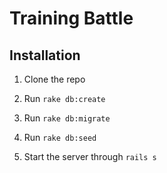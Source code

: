 # Training Battle

## Installation

1. Clone the repo

2. Run `rake db:create`

3. Run `rake db:migrate`

4. Run `rake db:seed`

5. Start the server through `rails s`
